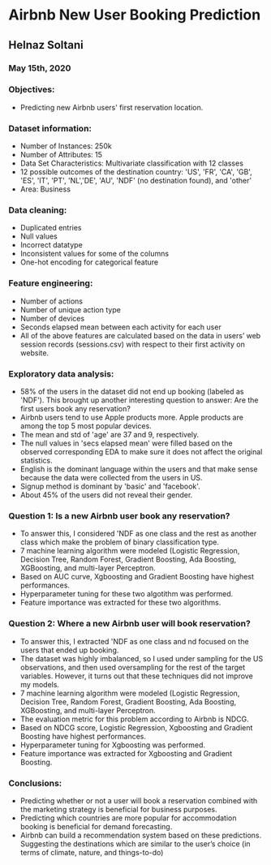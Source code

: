 # Airbnb New User Booking Prediction
## Helnaz Soltani
### May 15th, 2020


### Objectives:
- Predicting new Airbnb users' first reservation location.

### Dataset information:
- Number of Instances: 250k
- Number of Attributes: 15
- Data Set Characteristics: Multivariate classification with 12 classes
- 12 possible outcomes of the destination country: 'US', 'FR', 'CA', 'GB', 'ES', 'IT', 'PT', 'NL','DE', 'AU', 'NDF' (no destination found), and 'other'
- Area: Business

### Data cleaning:
- Duplicated entries
- Null values
- Incorrect datatype
- Inconsistent values for some of the columns
- One-hot encoding for categorical feature

### Feature engineering:
- Number of actions
- Number of unique action type
- Number of devices
- Seconds elapsed mean between each activity for each user 
- All of the above features are calculated based on the data in users’ web session records (sessions.csv) with respect to their first activity on website.

### Exploratory data analysis:
- 58% of the users in the dataset did not end up booking (labeled as 'NDF'). This brought up another interesting question to answer: Are the first users book any reservation?
- Airbnb users tend to use Apple products more. Apple products are among the top 5 most popular devices.
- The mean and std of 'age' are 37 and 9, respectively.
- The null values in 'secs elapsed mean' were filled based on the observed corresponding EDA to make sure it does not affect the original statistics.
- English is the dominant language within the users and that make sense because the data were collected from the users in US.
- Signup method is dominant by 'basic' and 'facebook'.
- About 45% of the users did not reveal their gender.

### Question 1: Is a new Airbnb user book any reservation?
- To answer this, I considered 'NDF as one class and the rest as another class which make the problem of binary classification type. 
- 7 machine learning algorithm were modeled (Logistic Regression, Decision Tree, Random Forest, Gradient Boosting, Ada Boosting, XGBoosting, and multi-layer Perceptron.
- Based on AUC curve, Xgboosting and Gradient Boosting have highest performances.
- Hyperparameter tuning for these two algotithm was performed.
- Feature importance was extracted for these two algorithms.

### Question 2: Where a new Airbnb user will book reservation?
- To answer this, I extracted 'NDF as one class and nd focused on the users that ended up booking. 
- The dataset was highly imbalanced, so I used under sampling for the US observations, and then used oversampling for the rest of the target variables. However, it turns out that these techniques did not improve my models.
- 7 machine learning algorithm were modeled (Logistic Regression, Decision Tree, Random Forest, Gradient Boosting, Ada Boosting, XGBoosting, and multi-layer Perceptron.
- The evaluation metric for this problem according to Airbnb is NDCG.
- Based on NDCG score, Logistic Regression, Xgboosting and Gradient Boosting have highest performances.
- Hyperparameter tuning for Xgboosting was performed.
- Feature importance was extracted for Xgboosting and Gradient Boosting.

### Conclusions:
- Predicting whether or not a user will book a reservation combined with the marketing strategy is beneficial for business purposes.
- Predicting which countries are more popular for accommodation booking is beneficial for demand forecasting.
- Airbnb can build a recommendation system based on these predictions. Suggesting the destinations which are similar to the user’s choice (in terms of climate, nature, and things-to-do)

